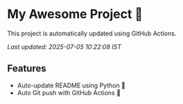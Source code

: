 # My Awesome Project 🚀

This project is automatically updated using GitHub Actions.

_Last updated: 2025-07-05 10:22:08 IST_

## Features
- Auto-update README using Python 🐍
- Auto Git push with GitHub Actions 🤖
